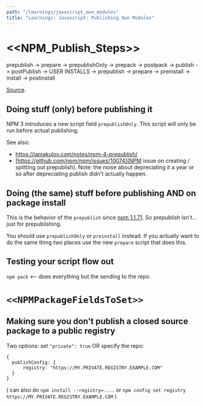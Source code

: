 ```yaml
---
path: "/learnings/javascript_own_modules"
title: "Learnings: Javascript: Publishing Own Modules"
---
```


# <<NPM_Publish_Steps>>

prepublish -> prepare -> prepublishOnly -> prepack -> postpack -> publish -> postPublish -> USER INSTALLS -> prepublish -> prepare -> preinstall -> install -> postinstall

[Source](https://docs.npmjs.com/misc/scripts).

## Doing stuff (only) before publishing it

NPM 3 introduces a new script field `prepublishOnly`. This script will only be run before actual publishing.

See also:

  * https://iamakulov.com/notes/npm-4-prepublish/
  * [https://github.com/npm/npm/issues/10074](NPM issue on creating / splitting out prepublish). Note: the noise about depreciating it a year or so after depreciating publish didn't actually happen.

## Doing (the same) stuff before publishing AND on package install

This is the behavior of the `prepublish` since [npm 1.1.71](https://github.com/npm/npm/commit/351304d28c2afcfae93de05b4c6bcf035054de3e). So prepublish isn't... just for prepublishing.

You should use `prepublishOnly` or `preinstall` instead. If you actually want to do the same thing two places use the new `prepare` script that does this.

## Testing your script flow out

`npm pack` <-- does everything but the sending to the repo.

# `<<NPMPackageFieldsToSet>>`
 
## Making sure you don't publish a closed source package to a public registry

Two options: set `"private": true` OR specify the repo:

    { 
      publishConfig: {
          registry: "https://MY.PRIVATE.REGISTRY.EXAMPLE.COM"
      }
    }
    
( can also do `npm install --registry=....` or `npm config set registry https://MY.PRIVATE.REGISTRY.EXAMPLE.COM` )
